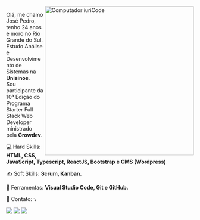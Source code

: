 <img src="https://raw.githubusercontent.com/MicaelliMedeiros/micaellimedeiros/master/image/computer-illustration.png" min-width="400px" max-width="400px" width="400px" align="right" alt="Computador iuriCode">

<p align="left"> 
  Olá, me chamo José Pedro, tenho 24 anos e moro no Rio Grande do Sul.<br>
  Estudo Análise e Desenvolvimento de Sistemas na <strong>Unisinos</strong>.<br>
  Sou participante da 10ª Edição do Programa Starter Full Stack Web Developer ministrado pela <strong>Growdev</strong>.
</p>

<p align="left">
  💻 Hard Skills: <strong>HTML, CSS, JavaScript, Typescript, ReactJS, Bootstrap e CMS (Wordpress)</strong>
</p>

<p align="left">
  ✍️ Soft Skills: <strong>Scrum, Kanban.</strong>
</p>

<p align="left">
  💼 Ferramentas: <strong>Visual Studio Code, Git e GitHub.</strong>
</p>

<p align="left">
  💌 Contato: ⤵️
</p>

<p align="left">
  <a href="mailto:pedrobaungratz@gmail.com" alt="Gmail">
  <img src="https://img.shields.io/badge/-Gmail-FF0000?style=flat-square&labelColor=FF0000&logo=gmail&logoColor=white&link=LINK-DO-SEU-EMAIL" /></a>

  <a href="https://www.linkedin.com/in/jos%C3%A9-pedro-baungratz-879a47181/" alt="Linkedin">
  <img src="https://img.shields.io/badge/-Linkedin-0e76a8?style=flat-square&logo=Linkedin&logoColor=white&link=https://www.linkedin.com/in/jos%C3%A9-pedro-baungratz-879a47181/"/></a>

  <a href="https://api.whatsapp.com/send?phone=51997151405&text=Ol%C3%A1%2C%20estou%20aqui%20por%20causa..." alt="WhatsApp">
  <img src="https://img.shields.io/badge/-WhatsApp-25d366?style=flat-square&labelColor=25d366&logo=whatsapp&logoColor=white&link=API-DO-SEU-WHATSAPP"/></a>

</p>  
